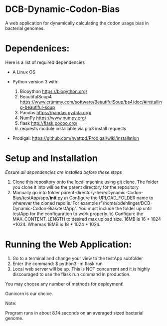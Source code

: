# DCB-Dynamic-Codon-Bias
A web application for dynamically calculating the codon usage bias in bacterial genomes.

# Dependenices:

Here is a list of required dependencies

- A Linux OS
- Python version 3 with:
    1) Biopython https://biopython.org/
    2) BeautifulSoup4 https://www.crummy.com/software/BeautifulSoup/bs4/doc/#installing-beautiful-soup
    3) Pandas https://pandas.pydata.org/
    4) NumPy https://www.numpy.org/
    5) flask http://flask.pocoo.org/
    6) requests module installable via pip3 install requests

- Prodigal: https://github.com/hyattpd/Prodigal/wiki/installation


# Setup and Installation

*Ensure all dependencies are installed before these steps*

1) Clone this repository onto the local machine using git clone. The folder you clone it into will be the parent directory for the repository
2) Manually go into folder parent-directory-here/Dynamic-Codon-Bias/testApp/app/__init__.py
    a) Configure the UPLOAD_FOLDER name to wherever the cloned repo is. For example r"/home/bdehlinger/DCB-Dynamic-Codon-Bias/testApp". You must include the folder up until testApp for the configuration to work properly.
    b) Configure the MAX_CONTENT_LENGTH to desired max upload size. 16MB is 16 * 1024 *1024. Whereas 18MB is 18 * 1024 * 1024.


# Running the Web Application:

1) Go to a terminal and change  your view to the testApp subfolder
2) Enter the command:
    $ python3 -m flask run
3) Local web server will be up. This is NOT concurrent and it is highly discouraged to use the flask run command in production.

You may choose any number of methods for deployment!

Gunicorn is our choice.



    
    
  


Note:

Program runs in about 8.14 seconds on an averaged sized bacterial genome. 
